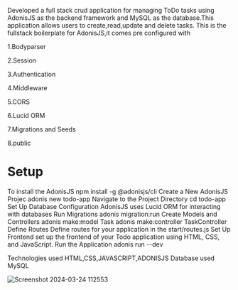 Developed a full stack crud application for managing ToDo tasks using AdonisJS as the backend framework and MySQL as the database.This application allows users to create,read,update and delete tasks.
This is the fullstack boilerplate for AdonisJS,it comes pre configured with


1.Bodyparser


2.Session


3.Authentication


4.Middleware


5.CORS


6.Lucid ORM


7.Migrations and Seeds


8.public


Setup
======

To install the AdonisJS
    npm install -g @adonisjs/cli
Create a New AdonisJS Projec
    adonis new todo-app
Navigate to the Project Directory
    cd todo-app
Set Up Database Configuration
    AdonisJS uses Lucid ORM for interacting with databases
Run Migrations
    adonis migration:run
Create Models and Controllers
    adonis make:model Task
    adonis make:controller TaskController
Define Routes
    Define routes for your application in the start/routes.js
Set Up Frontend
    set up the frontend of your Todo application using HTML, CSS, and JavaScript.
Run the Application
    adonis run --dev


Technologies used HTML,CSS,JAVASCRIPT,ADONISJS
Database used MySQL






![Screenshot 2024-03-24 112553](https://github.com/Vijayalakshmi246/ToDo-Application/assets/138611583/bfce7022-601f-4662-be12-ca9a6f6b9243)



